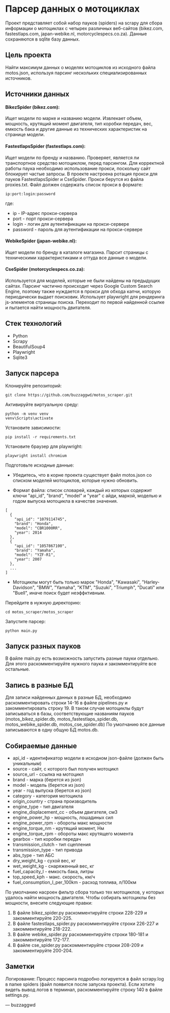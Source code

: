 # Парсер данных о мотоциклах
Проект представляет собой набор пауков (spiders) на scrapy для сбора информации о мотоциклах с четырех различных веб-сайтов (bikez.com, fastestlaps.com, japan-webike.nl, motorcyclespecs.co.za). Данные сохраняются в sqlite базу данных.

## Цель проекта
Найти максимум данных о моделях мотоциклов из исходного файла motos.json, используя парсинг нескольких специализированных источников.

## Источники данных
#### BikezSpider (bikez.com):
Ищет модели по марке и названию модели.
Извлекает объем, мощность, крутящий момент двигателя, тип коробки передач, вес, емкость бака и другие данные из технических характеристик на странице модели.

#### FastestlapsSpider (fastestlaps.com):
Ищет модели по бренду и названию.
Проверяет, является ли транспортное средство мотоциклом, перед парсингом. 
Для корректной работы паука необходимо использование прокси, поскольку сайт блокирует частые запросы. 
В проекте настроена ротация прокси для пауков FastestlapsSpider и CseSpider.
Прокси берутся из файла proxies.txt.
Файл должен содержать список прокси в формате:
```
ip:port:login:password
```
где:
- ip - IP-адрес прокси-сервера
- port - порт прокси-сервера
- login - логин для аутентификации на прокси-сервере
- password - пароль для аутентификации на прокси-сервере

#### WebikeSpider (japan-webike.nl):
Ищет модели по бренду в каталоге магазина.
Парсит страницы с техническими характеристиками и оттуда все данные о модели.

#### CseSpider (motorcyclespecs.co.za):
Используется для моделей, которые не были найдены на предыдущих сайтах.
Парсинг частично происходит через Google Custom Search Engine, 
поэтому также нуждается в прокси для обхода капчи, которую периодически выдает поисковик.
Использует playwright для рендеринга js-элементов страницы поиска.
Переходит по первой найденной ссылке и пытается найти мощность двитателя.

## Стек технологий
- Python
- Scrapy
- BeautifulSoup4
- Playwright
- Sqlite3

## Запуск парсера

Клонируйте репозиторий:

```
git clone https://github.com/buzzaggwd/motos_scraper.git
```

Активируйте виртуальную среду:
```
python -m venv venv
venv\Scripts\activate
```

Установите зависимости:
```
pip install -r requirements.txt
```

Установите браузер для playwright:
```
playwright install chromium
```

Подготовьте исходные данные:

- Убедитесь, что в корне проекта существует файл motos.json со списком моделей мотоциклов, которые нужно обновить.

- Формат файла: список словарей, каждый из которых содержит ключи "api_id", "brand", "model" и "year" с айди, маркой, моделью и годом выпуска мотоцикла в качестве значения. 

```
[
  {
    "api_id": "1079114745",
    "brand": "Honda",
    "model": "CBR1000RR",
    "year": 2014
  },
  {
    "api_id": "1057867100",
    "brand": "Yamaha",
    "model": "YZF-R1",
    "year": 2007
  },
  ...
]
```
- Мотоциклы могут быть только марок "Honda", "Kawasaki", "Harley-Davidson", "BMW", "Yamaha", "KTM", "Suzuki", "Triumph", "Ducati" или "Buell", иначе поиск будет неэффктивным.

Перейдите в нужную директорию:

```
cd motos_scraper/motos_scraper
```

Запустите парсер:
```
python main.py
```

## Запуск разных пауков
В файле main.py есть возможность запустить разные пауки отдельно.
Для этого раскомментируйте нужного паука и закомментируйте все остальные.

## Запись в разные БД
Для записи найденных данных в разные БД, необходимо раскомментировать строки 14-16 в файле pipelines.py и закомментировать строку 19.
В таком случае мотоциклы будут записываться в базы, соответствующие названиям пауков (motos_bikez_spider.db, motos_fastestlaps_spider.db, motos_webike_spider.db, motos_cse_spider.db)
По умолчанию все данные записываются в одну общую БД motos.db.

## Собираемые данные
- api_id - идентификатор модели в исходном json-файле (должен быть уникальным)
- source - сайт, с которого был получен мотоцикл
- source_url - ссылка на мотоцикл
- brand - марка (берется из json)
- model - модель (берется из json)
- year - год выпуска (берется из json)
- category - категория мотоцикла
- origin_country - страна производитель
- engine_type - тип двигателя
- engine_displacement_cc - объем двигателя, см3
- engine_power_hp - мощность, лошадиных сил
- engine_power_rpm - обороты макс мощности
- engine_torque_nm - крутящий момент, Нм
- engine_torque_rpm - обороты макс крутящего момента
- gearbox - тип коробки передач
- transmission_clutch - тип сцепления
- transmission_type - тип привода
- abs_type - тип АБС
- dry_weight_kg - сухой вес, кг
- wet_weight_kg - снаряженный вес, кг
- fuel_capacity_l - емкость бака, литры
- top_speed_kph - макс. скорость, км/ч
- fuel_consumption_l_per_100km - расход топлива, л/100км

По умолчанию насроен фильтр сбора только тех мотоциклов, у которых удалось найти мощность двигателя. 
Чтобы собирать мотоциклы без мощности, внесите следующие правки: 
1. В файле bikez_spider.py раскомментируйте строки 228-229 и закомментируйте 220-225.
2. В файле fastestlaps_spider.py раскомментируйте строки 226-227 и закомментируйте 218-222.
3. В файле webike_spider.py раскомментируйте строки 180-181 и закомментируйте 172-177.
4. В файле cse_spider.py раскомментируйте строки 208-209 и закомментируйте 200-204.

## Заметки
Логирование: Процесс парсинга подробно логируется в файл scrapy.log в папке spiders (файл появится после запуска проекта). 
Если хотите видеть вывод логов в терминал, раскомментируйте строку 140 в файле settings.py.



— buzzaggwd